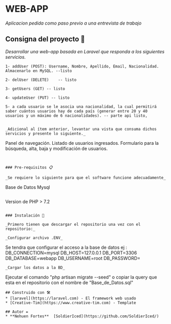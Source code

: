 # WEB-APP

_Aplicacion pedida como paso previo a una entrevista de trabajo_

## Consigna del proyecto 🚀

_Desarrollar una web-app basada en Laravel que responda a los siguientes servicios._

```
1- addUser (POST): Username, Nombre, Apellido, Email, Nacionalidad. Almacenarlo en MySQL. --listo
```

```
2- delUser (DELETE)    -- listo
```

```
3- getUsers (GET) -- listo
```

```
4- updateUser (PUT) -- listo
```

```
5- a cada usuario se le asocia una nacionalidad, la cual permitirá saber cuántos usuarios hay de cada país (generar entre 20 y 40 usuarios y un máximo de 6 nacionalidades). -- parte api listo,
```

```

_Adicional al ítem anterior, levantar una vista que consuma dichos servicios y presente lo siguiente._

```
Panel de navegación.
Listado de usuarios ingresados.
Formulario para la búsqueda, alta, baja y modificación de usuarios.
 ```


### Pre-requisitos 📋

_Se requiere lo siguiente para que el software funcione adecuadamente_

```
Base de Datos Mysql
```
```
Version de PHP > 7.2
```

### Instalación 🔧

_Primero tienen que descargar el repositorio una vez con el repositorio:_

_Configurar archivo .ENV_

```
Se tendra que configurar el acceso a la base de datos 
ej :
DB_CONNECTION=mysql
DB_HOST=127.0.0.1
DB_PORT=3306
DB_DATABASE=webapp
DB_USERNAME=root
DB_PASSWORD=
```
_Cargar los datos a la BD_
```
Ejecutar el comando "php artisan migrate --seed"
o copiar la query que esta en el repositorio con el nombre de "Base_de_Datos.sql"
```
## Construido con 🛠️
* [laravel](https://laravel.com) - El framework web usado
* [Creative-Tim](https://www.creative-tim.com) - Template 

## Autor ✒️
* **Nehuen Fortes**  [SoldierIced](https://github.com/SoldierIced/)



